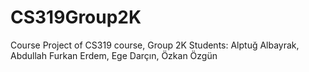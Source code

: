 # CS319Group2K
Course Project of CS319 course, Group 2K
Students: Alptuğ Albayrak,	Abdullah Furkan Erdem,	Ege Darçın,	Özkan Özgün
